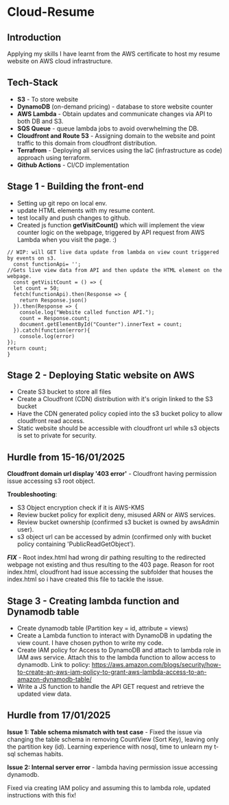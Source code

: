 # Cloud-Resume
## Introduction
Applying my skills I have learnt from the AWS certificate to host my resume website on AWS cloud infrastructure.


## Tech-Stack
* **S3** - To store website
* **DynamoDB** (on-demand pricing) - database to store website counter
* **AWS Lambda** - Obtain updates and communicate changes via API to both DB and S3.
* **SQS Queue** - queue lambda jobs to avoid overwhelming the DB.
* **Cloudfront and Route 53** - Assigning domain to the website and point traffic to this domain from cloudfront distribution.
* **Terrafrom** - Deploying all services using the IaC (infrastructure as code) approach using terraform. 
* **Github Actions** - CI/CD implementation


## Stage 1 - Building the front-end 

* Setting up git repo on local env.
* update HTML elements with my resume content.
* test locally and push changes to github.
* Created js function **getVisitCount()** which will implement the view counter logic on the webpage, triggered by API request from AWS Lambda when you visit the page. :)
```JS
// WIP: will GET live data update from lambda on view count triggered by events on s3.
  const functionApi= '';
//Gets live view data from API and then update the HTML element on the webpage.
  const getVisitCount = () => {
  let count = 50;
  fetch(functionApi).then(Response => {
    return Response.json()
  }).then(Response => {
    console.log("Website called function API.");
    count = Response.count;
    document.getElementById("Counter").innerText = count;
  }).catch(function(error){
    console.log(error)
});
return count;
}
```


## Stage 2 - Deploying Static website on AWS
* Create S3 bucket to store all files 
* Create a Cloudfront (CDN) distribution with it's origin linked to the S3 bucket
* Have the CDN generated policy copied into the s3 bucket policy to allow cloudfront read access.
* Static website should be accessible with cloudfront url while s3 objects is set to private for security. 


##  Hurdle from 15-16/01/2025
**Cloudfront domain url display '403 error'** - Cloudfront having permission issue accessing s3 root object.

**Troubleshooting**:
* S3 Object encryption check if it is AWS-KMS 
* Review bucket policy for explicit deny, misused ARN or AWS services.
* Review bucket ownership (confirmed s3 bucket is owned by awsAdmin user).
* s3 object url can be accessed by admin (confirmed only with bucket policy containing 'PublicReadGetObject').

 ***FIX*** - Root index.html had wrong dir pathing resulting to the redirected webpage not existing and thus resulting to the 403 page. Reason for root index.html, cloudfront had issue accessing the subfolder that houses the index.html so i have created this file to tackle the issue. 



 ## Stage 3 - Creating lambda function and Dynamodb table
* Create dynamodb table (Partition key = id, attribute = views)
* Create a Lambda function to interact with DynamoDB in updating the view count. I have chosen python to write my code.
* Create IAM policy for Access to DynamoDB and attach to lambda role in IAM aws service. Attach this to the lambda function to allow access to dynamodb. Link to policy: https://aws.amazon.com/blogs/security/how-to-create-an-aws-iam-policy-to-grant-aws-lambda-access-to-an-amazon-dynamodb-table/ 
* Write a JS function to handle the API GET request and retrieve the updated view data.

##  Hurdle from 17/01/2025
**Issue 1: Table schema mismatch with test case** - Fixed the issue via changing the table schema in removing CountView (Sort Key), leaving only the partition key (id). Learning experience with nosql, time to unlearn my t-sql schemas habits.

**Issue 2: Internal server error** - lambda having permission issue accessing dynamodb. 

Fixed via creating IAM policy and assuming this to lambda role, updated instructions with this fix!
